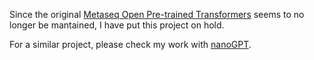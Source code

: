 

Since the original [Metaseq Open Pre-trained Transformers](https://github.com/facebookresearch/metaseq/tree/main) seems to no longer be mantained, I have put this project on hold.

For a similar project, please check my work with [nanoGPT](https://github.com/mfmotta/nanoGPT).


